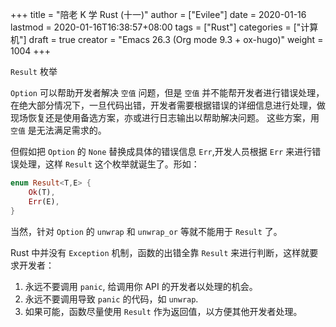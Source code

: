 +++
title = "陪老 K 学 Rust (十一)"
author = ["Evilee"]
date = 2020-01-16
lastmod = 2020-01-16T16:38:57+08:00
tags = ["Rust"]
categories = ["计算机"]
draft = true
creator = "Emacs 26.3 (Org mode 9.3 + ox-hugo)"
weight = 1004
+++

`Result` 枚举
<!--more-->

`Option` 可以帮助开发者解决 `空值` 问题，但是 `空值` 并不能帮开发者进行错误处理，在绝大部分情况下，一旦代码出错，开发者需要根据错误的详细信息进行处理，做现场恢复还是使用备选方案，亦或进行日志输出以帮助解决问题。 这些方案，用 `空值` 是无法满足需求的。

但假如把 `Option` 的 `None` 替换成具体的错误信息 `Err`,开发人员根据 `Err` 来进行错误处理，这样 `Result` 这个枚举就诞生了。形如：

```rust
enum Result<T,E> {
    Ok(T),
    Err(E),
}
```

当然，针对 `Option` 的 `unwrap` 和 `unwrap_or` 等就不能用于 `Result` 了。

Rust 中并没有 `Exception` 机制，函数的出错全靠 `Result` 来进行判断，这样就要求开发者：

1.  永远不要调用 `panic`, 给调用你 API 的开发者以处理的机会。
2.  永远不要调用导致 `panic` 的代码，如 `unwrap`.
3.  如果可能，函数尽量使用 `Result` 作为返回值，以方便其他开发者处理。
